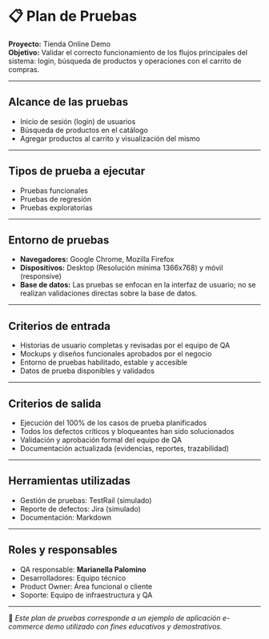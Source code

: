 # 📋 Plan de Pruebas

**Proyecto:** Tienda Online Demo  
**Objetivo:** Validar el correcto funcionamiento de los flujos principales del sistema: login, búsqueda de productos y operaciones con el carrito de compras.

---

## Alcance de las pruebas
- Inicio de sesión (login) de usuarios
- Búsqueda de productos en el catálogo
- Agregar productos al carrito y visualización del mismo

---

## Tipos de prueba a ejecutar
- Pruebas funcionales
- Pruebas de regresión
- Pruebas exploratorias

---

## Entorno de pruebas
- **Navegadores:** Google Chrome, Mozilla Firefox
- **Dispositivos:** Desktop (Resolución mínima 1366x768) y móvil (responsive)
- **Base de datos:** Las pruebas se enfocan en la interfaz de usuario; no se realizan validaciones directas sobre la base de datos.

---

## Criterios de entrada
- Historias de usuario completas y revisadas por el equipo de QA
- Mockups y diseños funcionales aprobados por el negocio
- Entorno de pruebas habilitado, estable y accesible
- Datos de prueba disponibles y validados

---

## Criterios de salida
- Ejecución del 100% de los casos de prueba planificados
- Todos los defectos críticos y bloqueantes han sido solucionados
- Validación y aprobación formal del equipo de QA
- Documentación actualizada (evidencias, reportes, trazabilidad)

---

## Herramientas utilizadas
- Gestión de pruebas: TestRail (simulado)
- Reporte de defectos: Jira (simulado)
- Documentación: Markdown

---

## Roles y responsables
- QA responsable: **Marianella Palomino**  
- Desarrolladores: Equipo técnico  
- Product Owner: Área funcional o cliente  
- Soporte: Equipo de infraestructura y QA

---

📌 _Este plan de pruebas corresponde a un ejemplo de aplicación e-commerce demo utilizado con fines educativos y demostrativos._
